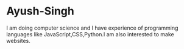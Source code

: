 # Ayush-Singh
 I am doing computer science and I have experience of programming languages like JavaScript,CSS,Python.I am also interested to make websites.
